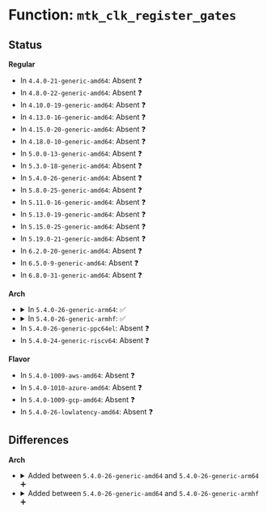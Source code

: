 # Function: <code>mtk_clk_register_gates</code>

## Status
<b>Regular</b>
<ul>
<li>
In <code>4.4.0-21-generic-amd64</code>: Absent ❓
</li>
<li>
In <code>4.8.0-22-generic-amd64</code>: Absent ❓
</li>
<li>
In <code>4.10.0-19-generic-amd64</code>: Absent ❓
</li>
<li>
In <code>4.13.0-16-generic-amd64</code>: Absent ❓
</li>
<li>
In <code>4.15.0-20-generic-amd64</code>: Absent ❓
</li>
<li>
In <code>4.18.0-10-generic-amd64</code>: Absent ❓
</li>
<li>
In <code>5.0.0-13-generic-amd64</code>: Absent ❓
</li>
<li>
In <code>5.3.0-18-generic-amd64</code>: Absent ❓
</li>
<li>
In <code>5.4.0-26-generic-amd64</code>: Absent ❓
</li>
<li>
In <code>5.8.0-25-generic-amd64</code>: Absent ❓
</li>
<li>
In <code>5.11.0-16-generic-amd64</code>: Absent ❓
</li>
<li>
In <code>5.13.0-19-generic-amd64</code>: Absent ❓
</li>
<li>
In <code>5.15.0-25-generic-amd64</code>: Absent ❓
</li>
<li>
In <code>5.19.0-21-generic-amd64</code>: Absent ❓
</li>
<li>
In <code>6.2.0-20-generic-amd64</code>: Absent ❓
</li>
<li>
In <code>6.5.0-9-generic-amd64</code>: Absent ❓
</li>
<li>
In <code>6.8.0-31-generic-amd64</code>: Absent ❓
</li>
</ul>
<b>Arch</b>
<ul>
<li>
<details>
<summary>In <code>5.4.0-26-generic-arm64</code>: ✅</summary>

```c
int mtk_clk_register_gates(struct device_node * node, const struct mtk_gate * clks, int num, struct clk_onecell_data * clk_data)
```

```json
{
  "name": "mtk_clk_register_gates",
  "collision_type": "Unique Global",
  "inline_type": "No",
  "funcs": [
    {
      "addr": 18446603336497896000,
      "name": "mtk_clk_register_gates",
      "external": true,
      "loc": "drivers/clk/mediatek/clk-mtk.c:141",
      "file": "drivers/clk/mediatek/clk-mtk.c",
      "inline": "seen, unknown",
      "caller_inline": [],
      "caller_func": [
        "drivers/clk/mediatek/clk-mt6779.c:clk_mt6779_infra_probe",
        "drivers/clk/mediatek/clk-mt6779.c:clk_mt6779_apmixed_probe",
        "drivers/clk/mediatek/clk-mt6779-mm.c:clk_mt6779_mm_probe",
        "drivers/clk/mediatek/clk-mt6779-img.c:clk_mt6779_img_probe",
        "drivers/clk/mediatek/clk-mt6779-ipe.c:clk_mt6779_ipe_probe",
        "drivers/clk/mediatek/clk-mt6779-cam.c:clk_mt6779_cam_probe",
        "drivers/clk/mediatek/clk-mt6779-vdec.c:clk_mt6779_vdec_probe",
        "drivers/clk/mediatek/clk-mt6779-venc.c:clk_mt6779_venc_probe",
        "drivers/clk/mediatek/clk-mt6779-mfg.c:clk_mt6779_mfg_probe",
        "drivers/clk/mediatek/clk-mt6779-aud.c:clk_mt6779_aud_probe",
        "drivers/clk/mediatek/clk-mt6797.c:mtk_infrasys_init",
        "drivers/clk/mediatek/clk-mt6797-img.c:clk_mt6797_img_probe",
        "drivers/clk/mediatek/clk-mt6797-mm.c:clk_mt6797_mm_probe",
        "drivers/clk/mediatek/clk-mt6797-vdec.c:clk_mt6797_vdec_probe",
        "drivers/clk/mediatek/clk-mt6797-venc.c:clk_mt6797_venc_probe",
        "drivers/clk/mediatek/clk-mt2712.c:clk_mt2712_peri_probe",
        "drivers/clk/mediatek/clk-mt2712.c:clk_mt2712_infra_probe",
        "drivers/clk/mediatek/clk-mt2712.c:clk_mt2712_top_probe",
        "drivers/clk/mediatek/clk-mt2712-bdp.c:clk_mt2712_bdp_probe",
        "drivers/clk/mediatek/clk-mt2712-img.c:clk_mt2712_img_probe",
        "drivers/clk/mediatek/clk-mt2712-jpgdec.c:clk_mt2712_jpgdec_probe",
        "drivers/clk/mediatek/clk-mt2712-mfg.c:clk_mt2712_mfg_probe",
        "drivers/clk/mediatek/clk-mt2712-mm.c:clk_mt2712_mm_probe",
        "drivers/clk/mediatek/clk-mt2712-vdec.c:clk_mt2712_vdec_probe",
        "drivers/clk/mediatek/clk-mt2712-venc.c:clk_mt2712_venc_probe",
        "drivers/clk/mediatek/clk-mt7622.c:mtk_pericfg_init",
        "drivers/clk/mediatek/clk-mt7622.c:mtk_apmixedsys_init",
        "drivers/clk/mediatek/clk-mt7622.c:mtk_infrasys_init",
        "drivers/clk/mediatek/clk-mt7622.c:mtk_topckgen_init",
        "drivers/clk/mediatek/clk-mt7622-eth.c:clk_mt7622_sgmiisys_init",
        "drivers/clk/mediatek/clk-mt7622-eth.c:clk_mt7622_ethsys_init",
        "drivers/clk/mediatek/clk-mt7622-hif.c:clk_mt7622_pciesys_init",
        "drivers/clk/mediatek/clk-mt7622-hif.c:clk_mt7622_ssusbsys_init",
        "drivers/clk/mediatek/clk-mt7622-aud.c:clk_mt7622_audiosys_init",
        "drivers/clk/mediatek/clk-mt8173.c:mtk_vencltsys_init",
        "drivers/clk/mediatek/clk-mt8173.c:mtk_vencsys_init",
        "drivers/clk/mediatek/clk-mt8173.c:mtk_vdecsys_init",
        "drivers/clk/mediatek/clk-mt8173.c:mtk_mmsys_init",
        "drivers/clk/mediatek/clk-mt8173.c:mtk_imgsys_init",
        "drivers/clk/mediatek/clk-mt8173.c:mtk_pericfg_init",
        "drivers/clk/mediatek/clk-mt8173.c:mtk_infrasys_init",
        "drivers/clk/mediatek/clk-mt8183.c:clk_mt8183_peri_probe",
        "drivers/clk/mediatek/clk-mt8183.c:clk_mt8183_infra_probe",
        "drivers/clk/mediatek/clk-mt8183.c:clk_mt8183_top_probe",
        "drivers/clk/mediatek/clk-mt8183.c:clk_mt8183_apmixed_probe",
        "drivers/clk/mediatek/clk-mt8183-audio.c:clk_mt8183_audio_probe",
        "drivers/clk/mediatek/clk-mt8183-cam.c:clk_mt8183_cam_probe",
        "drivers/clk/mediatek/clk-mt8183-img.c:clk_mt8183_img_probe",
        "drivers/clk/mediatek/clk-mt8183-ipu0.c:clk_mt8183_ipu_core0_probe",
        "drivers/clk/mediatek/clk-mt8183-ipu1.c:clk_mt8183_ipu_core1_probe",
        "drivers/clk/mediatek/clk-mt8183-ipu_adl.c:clk_mt8183_ipu_adl_probe",
        "drivers/clk/mediatek/clk-mt8183-ipu_conn.c:clk_mt8183_ipu_conn_probe",
        "drivers/clk/mediatek/clk-mt8183-mm.c:clk_mt8183_mm_probe",
        "drivers/clk/mediatek/clk-mt8183-vdec.c:clk_mt8183_vdec_probe",
        "drivers/clk/mediatek/clk-mt8183-venc.c:clk_mt8183_venc_probe",
        "drivers/clk/mediatek/clk-mt8516.c:mtk_topckgen_init",
        "drivers/clk/mediatek/clk-mt8516-aud.c:mtk_audsys_init"
      ]
    }
  ],
  "symbols": [
    {
      "addr": 18446603336497896000,
      "name": "mtk_clk_register_gates",
      "section": ".text",
      "bind": "STB_GLOBAL",
      "size": 80
    }
  ]
}
```
</details>
</li>
<li>
<details>
<summary>In <code>5.4.0-26-generic-armhf</code>: ✅</summary>

```c
int mtk_clk_register_gates(struct device_node * node, const struct mtk_gate * clks, int num, struct clk_onecell_data * clk_data)
```

```json
{
  "name": "mtk_clk_register_gates",
  "collision_type": "Unique Global",
  "inline_type": "No",
  "funcs": [
    {
      "addr": 3230657792,
      "name": "mtk_clk_register_gates",
      "external": true,
      "loc": "drivers/clk/mediatek/clk-mtk.c:141",
      "file": "drivers/clk/mediatek/clk-mtk.c",
      "inline": "seen, unknown",
      "caller_inline": [],
      "caller_func": [
        "drivers/clk/mediatek/clk-mt7622.c:mtk_pericfg_init",
        "drivers/clk/mediatek/clk-mt7622.c:mtk_apmixedsys_init",
        "drivers/clk/mediatek/clk-mt7622.c:mtk_infrasys_init",
        "drivers/clk/mediatek/clk-mt7622.c:mtk_topckgen_init",
        "drivers/clk/mediatek/clk-mt7622-eth.c:clk_mt7622_sgmiisys_init",
        "drivers/clk/mediatek/clk-mt7622-eth.c:clk_mt7622_ethsys_init",
        "drivers/clk/mediatek/clk-mt7622-hif.c:clk_mt7622_pciesys_init",
        "drivers/clk/mediatek/clk-mt7622-hif.c:clk_mt7622_ssusbsys_init",
        "drivers/clk/mediatek/clk-mt7622-aud.c:clk_mt7622_audiosys_init",
        "drivers/clk/mediatek/clk-mt7629.c:mtk_apmixedsys_init",
        "drivers/clk/mediatek/clk-mt7629.c:mtk_pericfg_init",
        "drivers/clk/mediatek/clk-mt7629.c:mtk_infrasys_init",
        "drivers/clk/mediatek/clk-mt7629-eth.c:clk_mt7629_sgmiisys_init",
        "drivers/clk/mediatek/clk-mt7629-eth.c:clk_mt7629_ethsys_init",
        "drivers/clk/mediatek/clk-mt7629-hif.c:clk_mt7629_pciesys_init",
        "drivers/clk/mediatek/clk-mt7629-hif.c:clk_mt7629_ssusbsys_init",
        "drivers/clk/mediatek/clk-mt8135.c:mtk_pericfg_init",
        "drivers/clk/mediatek/clk-mt8135.c:mtk_infrasys_init",
        "drivers/clk/mediatek/clk-mt8173.c:mtk_vencltsys_init",
        "drivers/clk/mediatek/clk-mt8173.c:mtk_vencsys_init",
        "drivers/clk/mediatek/clk-mt8173.c:mtk_vdecsys_init",
        "drivers/clk/mediatek/clk-mt8173.c:mtk_mmsys_init",
        "drivers/clk/mediatek/clk-mt8173.c:mtk_imgsys_init",
        "drivers/clk/mediatek/clk-mt8173.c:mtk_pericfg_init",
        "drivers/clk/mediatek/clk-mt8173.c:mtk_infrasys_init",
        "drivers/clk/mediatek/clk-mt8516.c:mtk_topckgen_init",
        "drivers/clk/mediatek/clk-mt8516-aud.c:mtk_audsys_init"
      ]
    }
  ],
  "symbols": [
    {
      "addr": 3230657792,
      "name": "mtk_clk_register_gates",
      "section": ".text",
      "bind": "STB_GLOBAL",
      "size": 44
    }
  ]
}
```
</details>
</li>
<li>
In <code>5.4.0-26-generic-ppc64el</code>: Absent ❓
</li>
<li>
In <code>5.4.0-24-generic-riscv64</code>: Absent ❓
</li>
</ul>
<b>Flavor</b>
<ul>
<li>
In <code>5.4.0-1009-aws-amd64</code>: Absent ❓
</li>
<li>
In <code>5.4.0-1010-azure-amd64</code>: Absent ❓
</li>
<li>
In <code>5.4.0-1009-gcp-amd64</code>: Absent ❓
</li>
<li>
In <code>5.4.0-26-lowlatency-amd64</code>: Absent ❓
</li>
</ul>

## Differences
<b>Arch</b>
<ul>
<li>
<details>
<summary>Added between <code>5.4.0-26-generic-amd64</code> and <code>5.4.0-26-generic-arm64</code> ➕</summary>

```c
int mtk_clk_register_gates(struct device_node * node, const struct mtk_gate * clks, int num, struct clk_onecell_data * clk_data)
```
</details>
</li>
<li>
<details>
<summary>Added between <code>5.4.0-26-generic-amd64</code> and <code>5.4.0-26-generic-armhf</code> ➕</summary>

```c
int mtk_clk_register_gates(struct device_node * node, const struct mtk_gate * clks, int num, struct clk_onecell_data * clk_data)
```
</details>
</li>
</ul>
